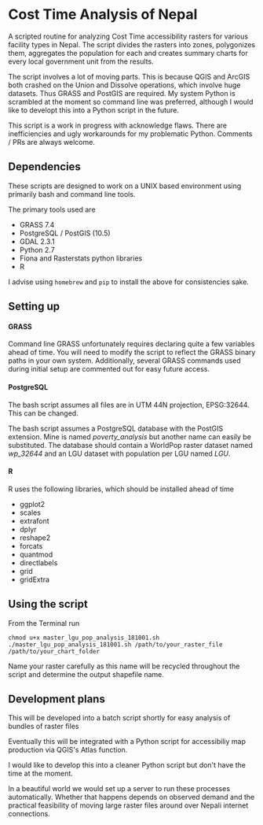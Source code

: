 # Cost Time Analysis of Nepal

A scripted routine for analyzing Cost Time accessibility rasters for various facility types in Nepal. The script divides the rasters into zones, polygonizes them, aggregates the population for each and creates summary charts for every local government unit from the results.

The script involves a lot of moving parts. This is because QGIS and ArcGIS both crashed on the Union and Dissolve operations, which involve huge datasets. Thus GRASS and PostGIS are required. My system Python is scrambled at the moment so command line was preferred, although I would like to developt this into a Python script in the future.

This script is a work in progress with acknowledge flaws. There are inefficiencies and ugly workarounds for my problematic Python. Comments / PRs are always welcome.

## Dependencies

These scripts are designed to work on a UNIX based environment using primarily bash and command line tools.

The primary tools used are
* GRASS 7.4
* PostgreSQL / PostGIS (10.5)
* GDAL 2.3.1
* Python 2.7
* Fiona and Rasterstats python libraries
* R

I advise using `homebrew` and `pip` to install the above for consistencies sake.

## Setting up

#### GRASS
Command line GRASS unfortunately requires declaring quite a few variables ahead of time. You will need to modify the script to reflect the GRASS binary paths in your own system. Additionally, several GRASS commands used during initial setup are commented out for easy future access.

#### PostgreSQL

The bash script assumes all files are in UTM 44N projection, EPSG:32644. This can be changed.

The bash script assumes a PostgreSQL database with the PostGIS extension. Mine is named _poverty_analysis_ but another name can easily be substituted. The database should contain a WorldPop raster dataset named _wp_32644_ and an LGU dataset with population per LGU named _LGU_.

#### R

R uses the following libraries, which should be installed ahead of time
* ggplot2
* scales
* extrafont
* dplyr
* reshape2
* forcats
* quantmod
* directlabels
* grid
* gridExtra

## Using the script

From the Terminal run
```
chmod u+x master_lgu_pop_analysis_181001.sh
./master_lgu_pop_analysis_181001.sh /path/to/your_raster_file /path/to/your_chart_folder
```

Name your raster carefully as this name will be recycled throughout the script and determine the output shapefile name.

## Development plans

This will be developed into a batch script shortly for easy analysis of bundles of raster files

Eventually this will be integrated with a Python script for accessibiliy map production via QGIS's Atlas function.

I would like to develop this into a cleaner Python script but don't have the time at the moment.

In a beautiful world we would set up a server to run these processes automatically. Whether that happens depends on observed demand and the practical feasibility of moving large raster files around over Nepali internet connections.
